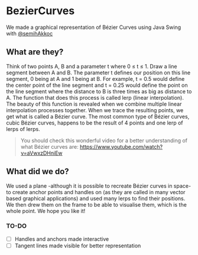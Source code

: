 # BezierCurves
We made a graphical representation of Bézier Curves using Java Swing with [@semihAkkoc](https://github.com/semihAkkoc)
## What are they?
Think of two points A, B and a parameter t where 0 ≤ t ≤ 1. Draw a line segment between A and B. The parameter t defines our position on this line segment, 0 being at A and 1 being at B. For example, t = 0.5 would define the center point of the line segment and t = 0.25 would define the point on the line segment where the distance to B is three times as big as distance to A.
The function that does this process is called lerp (linear interpolation). The beauty of this function is revealed when we combine multiple linear interpolation processes together. When we trace the resulting points, we get what is called a Bézier curve. The most common type of Bézier curves, cubic Bézier curves, happens to be the result of 4 points and one lerp of lerps of lerps.
>You should check this wonderful video for a better understanding of what Bézier curves are: https://www.youtube.com/watch?v=aVwxzDHniEw
## What did we do?
We used a plane -although it is possible to recreate Bézier curves in space- to create anchor points and handles on (as they are called in many vector based graphical applications) and used many lerps to find their positions. We then drew them on the frame to be able to visualise them, which is the whole point.
We hope you like it!
### TO-DO
- [ ] Handles and anchors made interactive
- [ ] Tangent lines made visible for better representation
